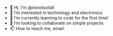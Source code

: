 - 👋 Hi, I’m @imnotsotall
- 👀 I’m interested in technology and electronics
- 🌱 I’m currently learning to code for the first time!
- 💞️ I’m looking to collaborate on simple projects
- 📫 How to reach me, email.

<!---
imnotsotall/imnotsotall is a ✨ special ✨ repository because its `README.md` (this file) appears on your GitHub profile.
You can click the Preview link to take a look at your changes.
--->
